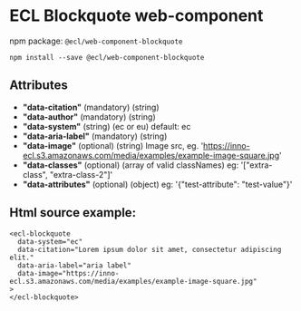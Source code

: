 # ECL Blockquote web-component

npm package: `@ecl/web-component-blockquote`

```shell
npm install --save @ecl/web-component-blockquote
```

## Attributes

- **"data-citation"** (mandatory) (string)
- **"data-author"** (mandatory) (string)
- **"data-system"** (string) (ec or eu) default: ec
- **"data-aria-label"** (mandatory) (string)
- **"data-image"** (optional) (string) Image src, eg. 'https://inno-ecl.s3.amazonaws.com/media/examples/example-image-square.jpg'
- **"data-classes"** (optional) (array of valid classNames) eg: '["extra-class", "extra-class-2"]'
- **"data-attributes"** (optional) (object) eg: '{"test-attribute": "test-value"}'

## Html source example:

<!-- prettier-ignore -->
```twig
<ecl-blockquote  
  data-system="ec"  
  data-citation="Lorem ipsum dolor sit amet, consectetur adipiscing elit."  
  data-aria-label="aria label"  
  data-image="https://inno-ecl.s3.amazonaws.com/media/examples/example-image-square.jpg"  
>  
</ecl-blockquote>
```

